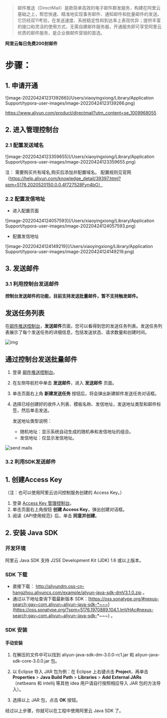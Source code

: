 



>邮件推送（DirectMail）是款简单高效的电子邮件群发服务，构建在阿里云基础之上，帮您快速、精准地实现事务邮件、通知邮件和批量邮件的发送。它历经双11考验，在发送速度、系统稳定性和到达率上表现优异；提供丰富的接口和灵活的使用方式，无需自建邮件服务器，开通服务即可享受阿里云优质的邮件服务，是企业做邮件营销的首选。



**阿里云每日免费200封邮件**



# 步骤：

## 1. 申请开通

![image-20220424123139266](/Users/xiaoyingxiong/Library/Application Support/typora-user-images/image-20220424123139266.png)

https://www.aliyun.com/product/directmail?utm_content=se_1009968055





## 2.  进入管理控制台 



### 2.1 配置发送域名

![image-20220424123359655](/Users/xiaoyingxiong/Library/Application Support/typora-user-images/image-20220424123359655.png)

注： 需要购买共有域名,购买后添加并配置域名。 配置规则见官网（https://help.aliyun.com/knowledge_detail/39397.html?spm=5176.2020520150.0.0.4f727528Fyn4bO）



### 2.2 配置发信地址



- 进入配置页面

![image-20220424124057593](/Users/xiaoyingxiong/Library/Application Support/typora-user-images/image-20220424124057593.png)



- 配置发信地址

![image-20220424124149219](/Users/xiaoyingxiong/Library/Application Support/typora-user-images/image-20220424124149219.png)



## 3. 发送邮件



### 3.1 利用控制台发送邮件



**控制台发送邮件的功能，目前支持发送批量邮件，暂不支持触发邮件。**

## 发送任务列表

在[邮件推送控制台](https://dm.console.aliyun.com/)，**发送邮件**页面，您可以看得到您的发送任务列表。发送任务列表展示了每个发送任务的详细信息，包括发送状态、请求数量和创建时间。

![img](http://i.imgur.com/Aw15Iub.jpg)

## 通过控制台发送批量邮件

1. 登录 [邮件推送控制台](https://dm.console.aliyun.com/)。

2. 在左侧导航栏中单击 **发送邮件**，进入 **发送邮件** 页面。

3. 单击页面右上角 **新建发送任务** 按钮后，将会弹出新建邮件发送任务对话框。

4. 选择已经创建好的收件人列表、模板名称、发信地址，发送地址类型和邮件标签，然后单击发送。

   发送地址类型说明：

   - 随机地址：显示系统自动生成的随机串和发信地址的组合。
   - 发信地址：仅显示发信地址。

![send mails](http://help-docs-aliyun.aliyuncs.com/assets/pic/29431/cn_zh/1500723892148/send%20mails.png)





### 3.2 利用SDK发送邮件



## 1. 创建Access Key

（注：也可以使用阿里云访问控制服务创建的 Access Key。）

1. 登录 [Access Key 管理控制台](https://ak-console.aliyun.com/?spm=a2c4g.11186623.2.9.45be6672LBbNQN#/accesskey)。
2. 单击页面右上角按钮 **创建 Access Key**，弹出创建对话框。
3. 阅读《API使用规范》后，单击 **同意并创建**。

## 2. 安装 Java SDK

### 开发环境

阿里云 Java SDK 支持 J2SE Development Kit (JDK) 1.6 或以上版本。

### SDK 下载

- 直接下载： http://aliyundm.oss-cn-hangzhou.aliyuncs.com/example/aliyun-java-sdk-dmV3.1.0.zip 。
- 通过以下地址查询下载最新版本 SDK：[https://oss.sonatype.org/#nexus-search;gav~com.aliyun~aliyun-java-sdk-*~~~](https://oss.sonatype.org/?spm=5176.1970889.104.1.lmVHAc#nexus-search;gav~com.aliyun~aliyun-java-sdk-*~~~) 。

### SDK 安装

#### 手动安装

1. 在解压的文件中可以找到 aliyun-java-sdk-dm-3.0.0-rc1.jar 和 aliyun-java-sdk-core-3.0.0.jar 包。

1. 以 Eclipse 导入 JAR 包为例：在 Eclipse 上右键点击 **Project**，再单击 **Properties** > **Java Build Path** > **Libraries** > **Add External JARs**（netbeans 和 intellij 等其他 idea 用户请自行按照相应导入 JAR 包的方法导入）。
2. 选择以上 JAR 包，点击 **OK** 按钮。

经过以上步骤，你就可以在工程中使用阿里云 Java SDK 了。

